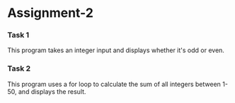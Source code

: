 # Assignment-2
### Task 1
This program takes an integer input and displays whether it's odd or even.
### Task 2
This program uses a for loop to calculate the sum of all integers between 1-50, and displays the result.
